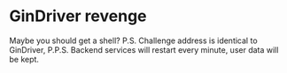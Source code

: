 # GinDriver revenge

Maybe you should get a shell?
P.S. Challenge address is identical to GinDriver, 
P.P.S. Backend services will restart every minute, user data will be kept.